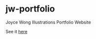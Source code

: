 # jw-portfolio
 Joyce Wong Illustrations Portfolio Website

See it [here](https://gracemarsh.github.io/jw-portfolio/)
